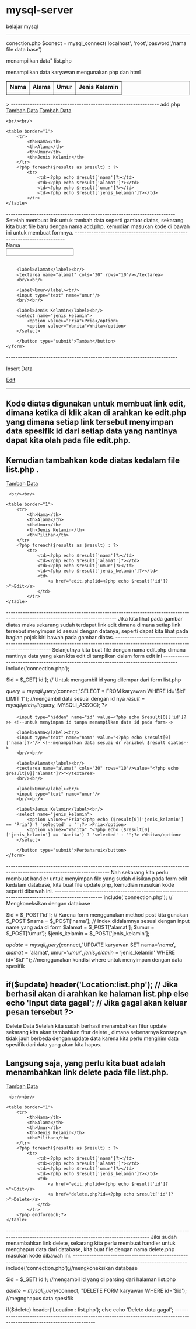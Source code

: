 # mysql-server
belajar mysql 




----------------------------------------------------------------------------------------------
conection.php
$conect = mysql_connect('localhost', 'root','pasword','nama file data base')

menampilkan data"
list.php

menampilkan data karyawan mengunakan php dan html
<?php 

include ('connection.php'); 

$query = mysqli_query($connect,"SELECT * FROM nama data base");
$results = mysqli_fetch_all($query, MYSQLI_ASSOC);
?>

<html>
<body>
    <table border="1">
        <tr>
            <th>Nama</th>
            <th>Alama</th>
            <th>Umur</th>
            <th>Jenis Kelamin</th>
        </tr>
        <?php foreach($results as $result) : ?>
            <tr>
                <td><?php echo $result['nama']?></td>
                <td><?php echo $result['alamat']?></td>
                <td><?php echo $result['umur']?></td>
                <td><?php echo $result['jenis_kelamin']?></td>
            </tr>
        <?php endforeach ?>
    </table>
</body>
</html>
>
---------------------------------------------------------------
add.php
<a href="add.php">Tambah Data</a>

<?php 

include ('connection.php'); 

$query = mysqli_query($connect,"SELECT * FROM karyawan");
$results = mysqli_fetch_all($query, MYSQLI_ASSOC);
?>
<html>
<body>
    <a href="add.php">Tambah Data</a>  

    <br/><br/>

    <table border="1">
        <tr>
            <th>Nama</th>
            <th>Alama</th>
            <th>Umur</th>
            <th>Jenis Kelamin</th>
        </tr>
        <?php foreach($results as $result) : ?>
            <tr>
                <td><?php echo $result['nama']?></td>
                <td><?php echo $result['alamat']?></td>
                <td><?php echo $result['umur']?></td>
                <td><?php echo $result['jenis_kelamin']?></td>
            </tr>
    </table>
</body>
</html>
------------------------------------------------------------------------
Setelah membuat link untuk tambah data seperti gambar diatas, 
sekarang kita buat file baru dengan nama add.php, kemudian masukan
kode di bawah ini untuk membuat formnya.
-------------------------------------------------------------------------
<html>
    <form action="insert.php" method="post">
        <label>Nama</label><br/>
        <input type="text" name="nama"/>
        <br/><br/>

        <label>Alamat</label><br/>
        <textarea name="alamat" cols="30" rows="10"/></textarea>
        <br/><br/>

        <label>Umur</label><br/>
        <input type="text" name="umur"/>
        <br/><br/>

        <label>Jenis Kelamin</label><br/>
        <select name="jenis_kelamin">
            <option value>="Pria">Pria</option>
            <option value>="Wanita">Wnita</option>
        </select>

        </button type="submit">Tambah</button>
    </form>
</html>
-------------------------------------------------------------------------

Insert Data


<?php

include('connection.php');

//karena form menggunakan method post kita gunakan $_POST
$nama = $_POST['nama']; //index didalamnya sesuai dengan input name yang ada di form
$alamat = $_POST['alamat'];
$umur = $_POST['umur'];
$jenis_kelamin = $_POST['jenis_kelamin'];

$insert = mysqli_query($connect,"INSERT INTO karyawan SET nama='$nama', alamat='$alamat', umur='$umur', jenis_kelamin='$jenis_kelamin' "); 

if($insert) 
    header('Location:list.php'); //Jika berhasil akan di arahkan ke halaman list.php
else
    echo 'Input data gagal'; //jika gagal akan keluar pesan tersebut
Sekarang kita coba buka localhost/latihan-crud/add.php kemudian inputka
---------------------------------------------------------------------------------------------------------------------------

Update Data

Untuk melakukan update data sebenernya logic nya sama seperti yang sudah kita pelajari 
sebelumnya untuk melakukan edit data pada phpmyadmin, dimana kita d
apat mengedit data satu persatu sesuai dengan id datanya.

Yang perlu kita buat pertama adalah link untuk edit data,
kita buka file list.php kemudian kita tambahkan judul baru 
pada tabel dengan nama pilihan dimana didalamnya terdapat link edt.
=======================================================================================
<td>
   <a href="edit.php?id=<?php echo $result['id']?>">Edit</a> 
</td>


--------------------------------------------------
Kode diatas digunakan untuk membuat link edit, dimana ketika di klik akan di
arahkan ke edit.php yang dimana setiap link tersebut menyimpan data spesifik 
id dari setiap data yang nantinya dapat kita olah pada file edit.php.
----------------------------------------------------------
Kemudian tambahkan kode diatas kedalam file list.php .
----------------------------------------------------------------------------------------------
<?php 

include ('connection.php'); 

$query = mysqli_query($connect,"SELECT * FROM karyawan");
$results = mysqli_fetch_all($query, MYSQLI_ASSOC);
?>

<html>
<body>
    <a href="add.php">Tambah Data</a>  

     <br/><br/>

    <table border="1">
        <tr>
            <th>Nama</th>
            <th>Alama</th>
            <th>Umur</th>
            <th>Jenis Kelamin</th>
            <th>Pilihan</th>
        </tr>
        <?php foreach($results as $result) : ?>
            <tr>
                <td><?php echo $result['nama']?></td>
                <td><?php echo $result['alamat']?></td>
                <td><?php echo $result['umur']?></td>
                <td><?php echo $result['jenis_kelamin']?></td>
                <td>
                    <a href="edit.php?id=<?php echo $result['id']?>">Edit</a> 
                </td>
            </tr>
    </table>
</body>
</html>
-----------------------------------------------------------------------------------------------------------------------------
Jika kita lihat pada gambar diatas maka sekarang sudah terdapat link edit
dimana dimana setiap link tersebut menyimpan id sesuai dengan datanya, 
seperti dapat kita lihat pada bagian pojok kiri bawah pada gambar diatas.
--------------------------------------------------------------------------------------------------------------------------------
Selanjutnya kita buat file dengan nama edit.php dimana nantinya
data yang akan kita edit di tampilkan dalam form edit ini
------------------------------------------------------------------------------------
<?php 

include('connection.php');

$id = $_GET['id']; // Untuk mengambil id yang dilempar dari form list.php

$query = mysqli_query($connect,"SELECT * FROM karyawan WHERE id='$id' LIMIT 1"); //mengambil data sesuai dengan id nya
$result = mysqli_fetch_all($query, MYSQLI_ASSOC);
?>

<html>
    <form action="insert.php" method="post">

        <input type="hidden" name="id" value=<?php echo $result[0]['id']?>> <!--untuk menyimpan id tanpa menampilkan data id pada form-->

        <label>Nama</label><br/>
        <input type="text" name="nama" value="<?php echo $result[0]['nama']?>"/> <!--menampilkan data sesuai dr variabel $result diatas-->
        <br/><br/>

        <label>Alamat</label><br/>
        <textarea name="alamat" cols="30" rows="10"/>value="<?php echo $result[0]['alamat']?>"</textarea>
        <br/><br/>

        <label>Umur</label><br/>
        <input type="text" name="umur"/>
        <br/><br/>

        <label>Jenis Kelamin</label><br/>
        <select name="jenis_kelamin">
            <option value>="Pria"<?php echo ($result[0]['jenis_kelamin'] == 'Pria') ? 'selected' : '';?> >Pria</option>
            <option value>="Wanita" "<?php echo ($result[0]['jenis_kelamin'] == 'Wanita') ? 'selected' : '';?> >Wnita</option>
        </select>

        </button type="submit">Perbaharui</button>
    </form>
</html>
--------------------------------------------------------------------------------------------------------------------------
Nah sekarang kita perlu membuat handler untuk menyimpan file yang sudah diisikan pada 
form edit kedalam database, kita buat file update.php, kemudian masukan kode seperti dibawah ini.
--------------------------------------------------------------------------------------------------
<?php

include('connection.php'); // Mengkoneksikan dengan database

$id = $_POST['id'];
// Karena form menggunakan method post kita gunakan $_POST
$nama = $_POST['nama']; // Index didalamnya sesuai dengan input name yang ada di form
$alamat = $_POST['alamat'];
$umur = $_POST['umur'];
$jenis_kelamin = $_POST['jenis_kelamin'];

$update = mysqli_query($connect,"UPDATE karyawan SET nama='$nama', alamat='$alamat', umur='$umur', jenis_kelamin='$jenis_kelamin' WHERE id='$id' "); //menggunakan kondisi where untuk menyimpan dengan data spesifik

if($update) 
    header('Location:list.php'); // Jika berhasil akan di arahkan ke halaman list.php
else
    echo 'Input data gagal'; // Jika gagal akan keluar pesan tersebut
?>
---------------------------------------------------------------------------------------------------------
Delete Data
Setelah kita sudah berhasil menambahkan fitur update sekarang kita akan tambahkan fitur delete , dimana sebenarnya konsepnya tidak jauh berbeda dengan update data karena kita perlu mengirim data spesifik dari data yang akan kita hapus.

Langsung saja, yang perlu kita buat adalah menambahkan link delete pada file list.php.
------------------------------------------------------------------------------------------------------------
<?php 

include ('connection.php'); 

$query = mysqli_query($connect,"SELECT * FROM karyawan");
$results = mysqli_fetch_all($query, MYSQLI_ASSOC);
?>

<html>
<body>
    <a href="add.php">Tambah Data</a>  

     <br/><br/>

    <table border="1">
        <tr>
            <th>Nama</th>
            <th>Alama</th>
            <th>Umur</th>
            <th>Jenis Kelamin</th>
            <th>Pilihan</th>
        </tr>
        <?php foreach($results as $result) : ?>
            <tr>
                <td><?php echo $result['nama']?></td>
                <td><?php echo $result['alamat']?></td>
                <td><?php echo $result['umur']?></td>
                <td><?php echo $result['jenis_kelamin']?></td>
                <td>
                    <a href="edit.php?id=<?php echo $result['id']?>">Edit</a> 
                    <a href="delete.php?id=<?php echo $result['id']?>">Delete</a> 
                </td>
            </tr>
        <?php endforeach;?>
    </table>
</body>
</html>
-------------------------------------------------------------------------------------------------------------------------------------------
Jika sudah menambahkan link delete, sekarang kita perlu membuat handler untuk menghapus data 
dari database, kita buat file dengan nama delete.php masukan kode dibawah ini.
------------------------------------------------------------------------------------------------------------------------------
<?php

include('connection.php');//mengkoneksikan database

$id = $_GET('id'); //mengambil id yang di parsing dari halaman list.php

$delete = mysqli_query($connect, "DELETE FORM karyawan WHERE id='$id'); //megnghapus data spesifik

if($delete)
    header('Location : list.php'); 
else
    echo 'Delete data gagal';
    --------------------------------------------------------------------------------------------------------------------------

